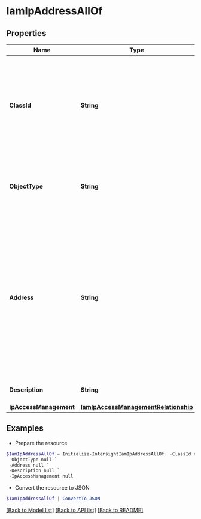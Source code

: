 # IamIpAddressAllOf
## Properties

Name | Type | Description | Notes
------------ | ------------- | ------------- | -------------
**ClassId** | **String** | The fully-qualified name of the instantiated, concrete type. This property is used as a discriminator to identify the type of the payload when marshaling and unmarshaling data. | [default to "iam.IpAddress"]
**ObjectType** | **String** | The fully-qualified name of the instantiated, concrete type. The value should be the same as the &#39;ClassId&#39; property. | [default to "iam.IpAddress"]
**Address** | **String** | The Trusted IP range&#39;s address. IP address, CIDR range, and IP address range formats are supported. For example &#39;12.13.14.15&#39;, &#39;12.13.14.0/24&#39;, and &#39;12.13.14.15-12.13.14.200&#39;. Reserved IP ranges &#39;127.0.0.1&#39;, &#39;10.0.0.0/8&#39;, &#39;172.16.0.0/12&#39;, and &#39;192.168.0.0/16&#39; are not allowed. | [optional] 
**Description** | **String** | Description of Trusted IP address range. | [optional] 
**IpAccessManagement** | [**IamIpAccessManagementRelationship**](IamIpAccessManagementRelationship.md) |  | [optional] 

## Examples

- Prepare the resource
```powershell
$IamIpAddressAllOf = Initialize-IntersightIamIpAddressAllOf  -ClassId null `
 -ObjectType null `
 -Address null `
 -Description null `
 -IpAccessManagement null
```

- Convert the resource to JSON
```powershell
$IamIpAddressAllOf | ConvertTo-JSON
```

[[Back to Model list]](../README.md#documentation-for-models) [[Back to API list]](../README.md#documentation-for-api-endpoints) [[Back to README]](../README.md)

